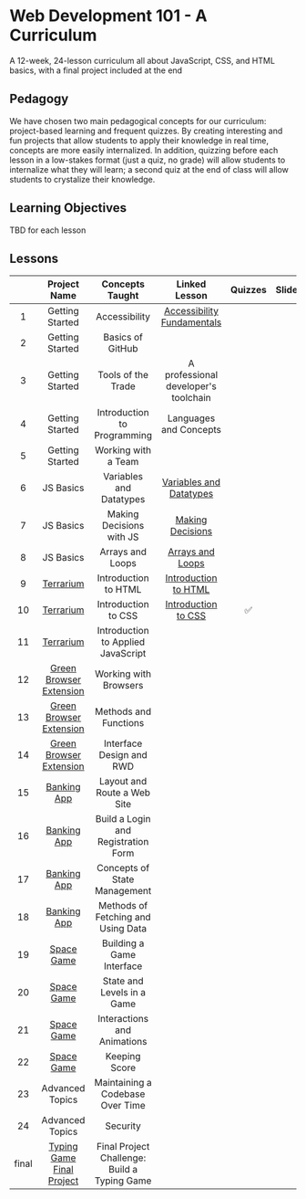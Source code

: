 # Web Development 101 - A Curriculum

A 12-week, 24-lesson curriculum all about JavaScript, CSS, and HTML basics, with a final project included at the end

## Pedagogy

We have chosen two main pedagogical concepts for our curriculum: project-based learning and frequent quizzes. By creating interesting and fun projects that allow students to apply their knowledge in real time, concepts are more easily internalized. In addition, quizzing before each lesson in a low-stakes format (just a quiz, no grade) will allow students to internalize what they will learn; a second quiz at the end of class will allow students to crystalize their knowledge.

## Learning Objectives

TBD for each lesson

## Lessons

|       |                                     Project Name                                      |               Concepts Taught                |                                        Linked Lesson                                        | Quizzes | Slides | Video |   Author    |
| :---: | :-----------------------------------------------------------------------------------: | :------------------------------------------: | :-----------------------------------------------------------------------------------------: | :-----: | :----: | :---: | :---------: |
|   1   |                                    Getting Started                                    |                Accessibility                 | [Accessibility Fundamentals](../../../getting-started/tree/master/accessibilitiy/) |         |        |       | Christopher |
|   2   |                                    Getting Started                                    |               Basics of GitHub               |                                                                                             |         |        |       |             |
|   3   |                                    Getting Started                                    |              Tools of the Trade              |                            A professional developer's toolchain                             |         |        |       |             |
|   4   |                                    Getting Started                                    |         Introduction to Programming          |                                   Languages and Concepts                                    |         |        |       |   Jasmine   |
|   5   |                                    Getting Started                                    |             Working with a Team              |                                                                                             |         |        |       |             |
|   6   |                                       JS Basics                                       |           Variables and Datatypes            |     [Variables and Datatypes](../../../js-basics/tree/js-basics/1_variables_datatypes/)     |         |        |       |   Jasmine   |
|   7   |                                       JS Basics                                       |           Making Decisions with JS           |             [Making Decisions](../../../js-basics/tree/js-basics/2_decisions/)              |         |        |       |   Jasmine   |
|   8   |                                       JS Basics                                       |               Arrays and Loops               |            [Arrays and Loops](../../../js-basics/tree/js-basics/3_arrays_loops/)            |         |        |       |   Jasmine   |
|   9   |                   [Terrarium](../../../terrarium-project/solution)                    |             Introduction to HTML             |   [Introduction to HTML](../../../terrarium-project/tree/master/intro-to-html)   |         |        |       |     Jen     |
|  10   |                   [Terrarium](../../../terrarium-project/solution)                    |             Introduction to CSS              |    [Introduction to CSS](../../../terrarium-project/tree/master/intro-to-css)    |   ✅    |        |       |     Jen     |
|  11   |                   [Terrarium](../../../terrarium-project/solution)                    |      Introduction to Applied JavaScript      |                                                                                             |         |        |       |     Jen     |
|  12   | [Green Browser Extension](../../../browser-extension/tree/browser-extension/solution) |            Working with Browsers             |                                                                                             |         |        |       |     Jen     |
|  13   | [Green Browser Extension](../../../browser-extension/tree/browser-extension/solution) |            Methods and Functions             |                                                                                             |         |        |       |     Jen     |
|  14   | [Green Browser Extension](../../../browser-extension/tree/browser-extension/solution) |           Interface Design and RWD           |                                                                                             |         |        |       |     Jen     |
|  15   |                    [Banking App](../../../bank/tree/bank/solution)                    |         Layout and Route a Web Site          |                                                                                             |         |        |       |    Yohan    |
|  16   |                    [Banking App](../../../bank/tree/bank/solution)                    |     Build a Login and Registration Form      |                                                                                             |         |        |       |    Yohan    |
|  17   |                    [Banking App](../../../bank/tree/bank/solution)                    |         Concepts of State Management         |                                                                                             |         |        |       |    Yohan    |
|  18   |                    [Banking App](../../../bank/tree/bank/solution)                    |      Methods of Fetching and Using Data      |                                                                                             |         |        |       |    Yohan    |
|  19   |              [Space Game](../../../space-game/tree/space-game/solution)               |          Building a Game Interface           |                                                                                             |         |        |       |    Chris    |
|  20   |              [Space Game](../../../space-game/tree/space-game/solution)               |          State and Levels in a Game          |                                                                                             |         |        |       |    Chris    |
|  21   |              [Space Game](../../../space-game/tree/space-game/solution)               |         Interactions and Animations          |                                                                                             |         |        |       |    Chris    |
|  22   |              [Space Game](../../../space-game/tree/space-game/solution)               |                Keeping Score                 |                                                                                             |         |        |       |    Chris    |
|  23   |                                    Advanced Topics                                    |       Maintaining a Codebase Over Time       |                                                                                             |         |        |       |             |
|  24   |                                    Advanced Topics                                    |                   Security                   |                                                                                             |         |        |       |             |
| final |      [Typing Game Final Project](../../../typing-game/tree/typing-game/solution)      | Final Project Challenge: Build a Typing Game |                                                                                             |         |        |       | Christopher |

